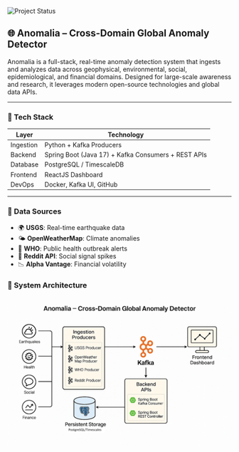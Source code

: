 ![Project Status](https://img.shields.io/badge/Status-In%20Development-yellow)
## 🌐 Anomalia – Cross-Domain Global Anomaly Detector

Anomalia is a full-stack, real-time anomaly detection system that ingests and analyzes data across geophysical, environmental, social, epidemiological, and financial domains. Designed for large-scale awareness and research, it leverages modern open-source technologies and global data APIs.

---
### 🚀 Tech Stack

| Layer       | Technology                                          |
|-------------|-----------------------------------------------------|
| Ingestion   | Python + Kafka Producers                            |
| Backend     | Spring Boot (Java 17) + Kafka Consumers + REST APIs |
| Database    | PostgreSQL / TimescaleDB                            |
| Frontend    | ReactJS Dashboard                                   |
| DevOps      | Docker, Kafka UI, GitHub                            |

---

### 📡 Data Sources

- 🌍 **USGS**: Real-time earthquake data  
- 🌤 **OpenWeatherMap**: Climate anomalies 
- 🧬 **WHO**: Public health outbreak alerts  
- 💬 **Reddit API**: Social signal spikes  
- 📉 **Alpha Vantage**: Financial volatility

### 📐 System Architecture

![System Architecture](docs/architecture.png)
